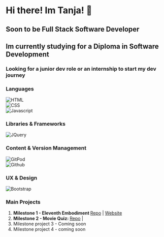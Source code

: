 # Hi there! Im Tanja! 👋
## Soon to be Full Stack Software Developer
## Im currently studying for a Diploma in Software Development
### Looking for a junior dev role or an internship to start my dev journey

### Languages

![HTML](https://img.shields.io/static/v1?label=HTML&message=5&style=flat&color=E34F26&logo=html5)\
![CSS](https://img.shields.io/static/v1?label=CSS&message=3&style=flat&color=1572B6&logo=css3)\
![Javascript](https://img.shields.io/static/v1?label=JavaScript&message=ES8&style=flat&color=F7DF1E&logo=JavaScript)


### Libraries & Frameworks

![JQuery](https://img.shields.io/static/v1?label=JQuery&message=3.5.1&style=flat&color=0769AD&logo=jquery)


### Content & Version Management

![GitPod](https://img.shields.io/static/v1?label=GitPod&message=🌙&style=flat&color=1AA6E4&logo=gitpod)\
![Github](https://img.shields.io/static/v1?label=GitHub&message=🪐&style=flat&color=181717&logo=github)



### UX & Design

![Bootstrap](https://img.shields.io/static/v1?label=Bootstrap&message=🎨&style=flat&color=563D7C&logo=bootstrap)


### Main Projects

1.  <strong>Milestone 1 - Eleventh Embodiment  </strong><a href=https://github.com/TanYa-Go/eleventh-embodiment alt="Eleventh Embodiment Repo" target="_blank">Repo</a> | <a href="https://tanya-go.github.io/eleventh-embodiment/" alt="Eleventh Embodiment website" target="_blank">Website</a> 
1.  <strong>Milestone 2 - Movie Quiz: </strong><a href="https://github.com/TanYa-Go/Movie-Quiz" alt="Movie Quiz Repo" target="_blank">Repo</a> | 
1.  Milestone project 3 - Coming soon 
1.  Milestone project 4 - coming soon

